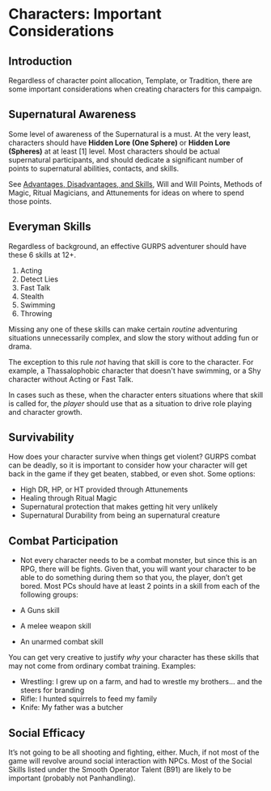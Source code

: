 # Characters: Important Considerations

## Introduction

Regardless of character point allocation, Template, or Tradition, there are some
important considerations when creating characters for this campaign.

## Supernatural Awareness
Some level of awareness of the Supernatural is a must. At the very least,
characters should have **Hidden Lore (One Sphere)** or **Hidden Lore (Spheres)**
at at least [1] level. Most characters should be actual supernatural participants,
and should dedicate a significant number of points to supernatural abilities,
contacts, and skills.

See [Advantages, Disadvantages, and Skills](Traits.md), Will and Will
Points, Methods of Magic, Ritual Magicians, and Attunements for ideas on where
to spend those points.

## Everyman Skills

Regardless of background, an effective GURPS adventurer should have these 6 skills at 12+.

1. Acting
1. Detect Lies
1. Fast Talk
1. Stealth
1. Swimming
1. Throwing

Missing any one of these skills can make certain _routine_ adventuring situations unnecessarily complex,
and slow the story without adding fun or drama.

The exception to this rule _not_ having that skill is core to the character. For example,
a Thassalophobic character that doesn't have swimming, or a Shy character without Acting or Fast Talk.

In cases such as these, when the character enters situations where that skill is called for, the _player_ should use that
as a situation to drive role playing and character growth.

## Survivability

How does your character survive when things get violent?
GURPS combat can be deadly, so it is important to consider how your character
will get back in the game if they get beaten, stabbed, or even shot. Some options:

* High DR, HP, or HT provided through Attunements
* Healing through Ritual Magic
* Supernatural protection that makes getting hit very unlikely
* Supernatural Durability from being an supernatural creature

## Combat Participation

* Not every character needs to be a combat monster, but since this is an
RPG, there will be fights. Given that, you will want your character to be
able to do something during them so that you, the player, don’t get bored.
Most PCs should have at least 2 points in a skill from each of the following groups:

* A Guns skill
* A melee weapon skill
* An unarmed combat skill

You can get very creative to justify _why_ your character has these skills that may not
come from ordinary combat training. Examples:

- Wrestling: I grew up on a farm, and had to wrestle my brothers... and the steers for branding
- Rifle: I hunted squirrels to feed my family
- Knife: My father was a butcher


## Social Efficacy

It’s not going to be all shooting and fighting, either.
Much, if not most of the game will revolve around social interaction with NPCs.
Most of the Social Skills listed under the Smooth Operator Talent (B91) are
likely to be important (probably not Panhandling).